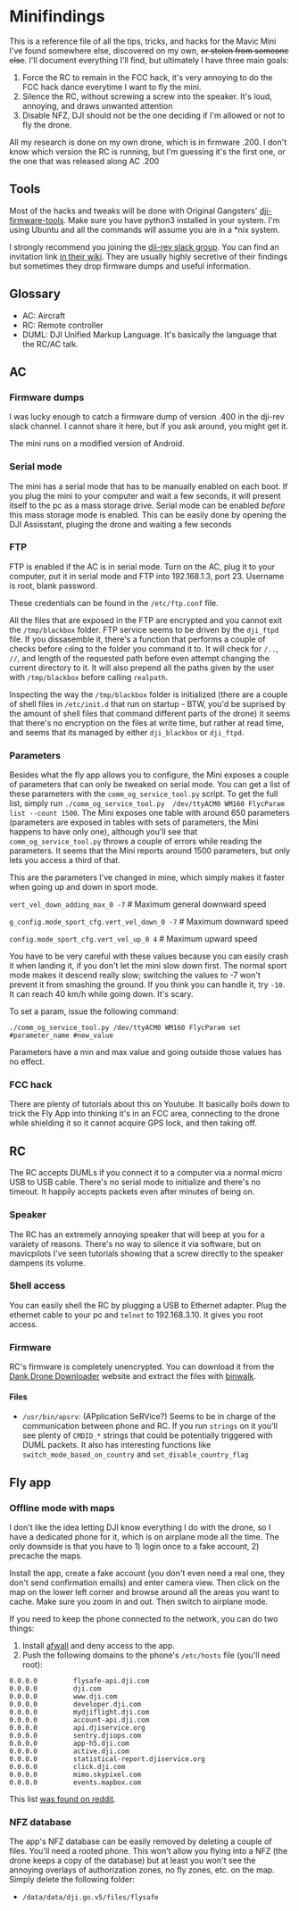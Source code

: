 # Minifindings

This is a reference file of all the tips, tricks, and hacks for the Mavic Mini I've found somewhere else, discovered on my own, ~~or stolen from someone else~~. I'll document everything I'll find, but ultimately I have three main goals:

1. Force the RC to remain in the FCC hack, it's very annoying to do the FCC hack dance everytime I want to fly the mini.
2. Silence the RC, without screwing a screw into the speaker. It's loud, annoying, and draws unwanted attention
3. Disable NFZ, DJI should not be the one deciding if I'm allowed or not to fly the drone.

All my research is done on my own drone, which is in firmware .200. I don't know which version the RC is running, but I'm guessing it's the first one, or the one that was released along AC .200

## Tools

Most of the hacks and tweaks will be done with Original Gangsters' [dji-firmware-tools](https://github.com/o-gs/dji-firmware-tools/). Make sure you have python3 installed in your system. I'm using Ubuntu and all the commands will assume you are in a \*nix system.

I strongly recommend you joining the [dji-rev slack group](https://dji-rev.slack.com/). You can find an invitation link [in their wiki](https://dji.retroroms.info/). They are usually highly secretive of their findings but sometimes they drop firmware dumps and useful information.

## Glossary

 * AC: Aircraft
 * RC: Remote controller
 * DUML: DJI Unified Markup Language. It's basically the language that the RC/AC talk.

## AC

### Firmware dumps

I was lucky enough to catch a firmware dump of version .400 in the dji-rev slack channel. I cannot share it here, but if you ask around, you might get it.

The mini runs on a modified version of Android.

### Serial mode

The mini has a serial mode that has to be manually enabled on each boot. If you plug the mini to your computer and wait a few seconds, it will present itself to the pc as a mass storage drive. Serial mode can be enabled _before_ this mass storage mode is enabled. This can be easily done by opening the DJI Assisstant, pluging the drone and waiting a few seconds

### FTP

FTP is enabled if the AC is in serial mode. Turn on the AC, plug it to your computer, put it in serial mode and FTP into 192.168.1.3, port 23. Username is root, blank password.

These credentials can be found in the `/etc/ftp.conf` file.

All the files that are exposed in the FTP are encrypted and you cannot exit the `/tmp/blackbox` folder. FTP service seems to be driven by the `dji_ftpd` file. If you dissasemble it, there's a function that performs a couple of checks before `cd`ing to the folder you command it to. It will check for `/..`, `//`, and length of the requested path before even attempt changing the current directory to it. It will also prepend all the paths given by the user with `/tmp/blackbox` before calling `realpath`.

Inspecting the way the `/tmp/blackbox` folder is initialized (there are a couple of shell files in `/etc/init.d` that run on startup - BTW, you'd be suprised by the amount of shell files that command different parts of the drone) it seems that there's no encryption on the files at write time, but rather at read time, and seems that its managed by either `dji_blackbox` or `dji_ftpd`.

### Parameters

Besides what the fly app allows you to configure, the Mini exposes a couple of parameters that can only be tweaked on serial mode. You can get a list of these parameters with the `comm_og_service_tool.py` script. To get the full list, simply run `./comm_og_service_tool.py  /dev/ttyACM0 WM160 FlycParam list --count 1500`. The Mini exposes one table with around 650 parameters (parameters are exposed in tables with sets of parameters, the Mini happens to have only one), although you'll see that `comm_og_service_tool.py` throws a couple of errors while reading the parameters. It seems that the Mini reports around 1500 parameters, but only lets you access a third of that.

This are the parameters I've changed in mine, which simply makes it faster when going up and down in sport mode.

`vert_vel_down_adding_max_0 -7` # Maximum general downward speed

`g_config.mode_sport_cfg.vert_vel_down_0 -7` # Maximum downward speed

`config.mode_sport_cfg.vert_vel_up_0 4` # Maximum upward speed

You have to be very careful with these values because you can easily crash it when landing it, if you don't let the mini slow down first. The normal sport mode makes it descend really slow; switching the values to -7 won't prevent it from smashing the ground. If you think you can handle it, try `-10`. It can reach 40 km/h while going down. It's scary.

To set a param, issue the following command:

`./comm_og_service_tool.py /dev/ttyACM0 WM160 FlycParam set #parameter_name #new_value`

Parameters have a min and max value and going outside those values has no effect.

### FCC hack

There are plenty of tutorials about this on Youtube. It basically boils down to trick the Fly App into thinking it's in an FCC area, connecting to the drone while shielding it so it cannot acquire GPS lock, and then taking off. 

## RC

The RC accepts DUMLs if you connect it to a computer via a normal micro USB to USB cable. There's no serial mode to initialize and there's no timeout. It happily accepts packets even after minutes of being on.

### Speaker

The RC has an extremely annoying speaker that will beep at you for a varaiety of reasons. There's no way to silence it via software, but on mavicpilots I've seen tutorials showing that a screw directly to the speaker dampens its volume.

### Shell access

You can easily shell the RC by plugging a USB to Ethernet adapter. Plug the ethernet cable to your pc and `telnet` to 192.168.3.10. It gives you root access.

### Firmware

RC's firmware is completely unencrypted. You can download it from the [Dank Drone Downloader](http://dankdronedownloader.co.uk/DDD2/app/) website and extract the files with [binwalk](https://github.com/ReFirmLabs/binwalk). 

#### Files

* `/usr/bin/apsrv`:  (APplication SeRVice?) Seems to be in charge of the communication between phone and RC. If you run `strings` on it you'll see plenty of `CMDID_*` strings that could be potentially triggered with DUML packets. It also has interesting functions like `switch_mode_based_on_country` and `set_disable_country_flag`

## Fly app

### Offline mode with maps

I don't like the idea letting DJI know everything I do with the drone, so I have a dedicated phone for it, which is on airplane mode all the time. The only downside is that you have to 1) login once to a fake account, 2) precache the maps.

Install the app, create a fake account (you don't even need a real one, they don't send confirmation emails) and enter camera view. Then click on the map on the lower left corner and browse around all the areas you want to cache. Make sure you zoom in and out. Then switch to airplane mode.

If you need to keep the phone connected to the network, you can do two things:

1) Install [afwall](https://github.com/ukanth/afwall) and deny access to the app.
2) Push the following domains to the phone's `/etc/hosts` file (you'll need root):

```
0.0.0.0         flysafe-api.dji.com
0.0.0.0         dji.com
0.0.0.0         www.dji.com
0.0.0.0         developer.dji.com
0.0.0.0         mydjiflight.dji.com
0.0.0.0         account-api.dji.com
0.0.0.0         api.djiservice.org
0.0.0.0         sentry.djiops.com
0.0.0.0         app-h5.dji.com
0.0.0.0         active.dji.com
0.0.0.0         statistical-report.djiservice.org
0.0.0.0         click.dji.com
0.0.0.0         mimo.skypixel.com
0.0.0.0         events.mapbox.com
```

This list [was found on reddit](https://www.reddit.com/r/djimavicmini/comments/e2nerb/dji_domains_blocklist/).

### NFZ database

The app's NFZ database can be easily removed by deleting a couple of files. You'll need a rooted phone. This won't allow you flying into a NFZ (the drone keeps a copy of the database) but at least you won't see the annoying overlays of authorization zones, no fly zones, etc. on the map. Simply delete the following folder:

* `/data/data/dji.go.v5/files/flysafe`
